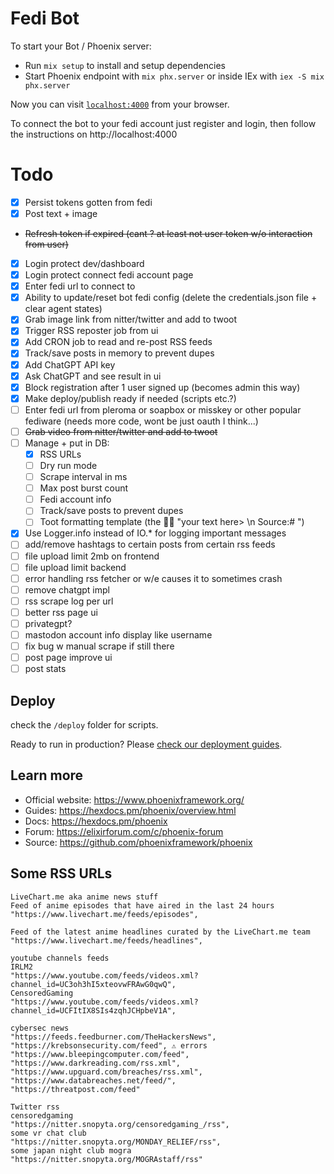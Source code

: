 # Fedi Bot

To start your Bot / Phoenix server:

  * Run `mix setup` to install and setup dependencies
  * Start Phoenix endpoint with `mix phx.server` or inside IEx with `iex -S mix phx.server`

Now you can visit [`localhost:4000`](http://localhost:4000) from your browser.

To connect the bot to your fedi account just register and login, then follow the instructions on http://localhost:4000

# Todo 

- [x] Persist tokens gotten from fedi
- [x] Post text + image
- ~~Refresh token if expired (cant ? at least not user token w/o interaction from user)~~
- [x] Login protect dev/dashboard 
- [x] Login protect connect fedi account page
- [x] Enter fedi url to connect to 
- [x] Ability to update/reset bot fedi config (delete the credentials.json file + clear agent states)
- [x] Grab image link from nitter/twitter and add to twoot 
- [x] Trigger RSS reposter job from ui 
- [x] Add CRON job to read and re-post RSS feeds
- [x] Track/save posts in memory to prevent dupes
- [x] Add ChatGPT API key
- [x] Ask ChatGPT and see result in ui
- [x] Block registration after 1 user signed up (becomes admin this way)
- [x] Make deploy/publish ready if needed (scripts etc.?)
- [ ] Enter fedi url from pleroma or soapbox or misskey or other popular fediware (needs more code, wont be just oauth I think...)   
- [ ] ~~Grab video from nitter/twitter and add to twoot~~
- [ ] Manage + put in DB: 
  - [x] RSS URLs
  - [ ] Dry run mode
  - [ ] Scrape interval in ms
  - [ ] Max post burst count
  - [ ] Fedi account info
  - [ ] Track/save posts to prevent dupes
  - [ ] Toot formatting template (the 🤖💬 "your text here> \n Source:# ")
- [x] Use Logger.info instead of IO.* for logging important messages
- [ ] add/remove hashtags to certain posts from certain rss feeds
- [ ] file upload limit 2mb on frontend
- [ ] file upload limit backend
- [ ] error handling rss fetcher or w/e causes it to sometimes crash
- [ ] remove chatgpt impl
- [ ] rss scrape log per url
- [ ] better rss page ui
- [ ] privategpt?
- [ ] mastodon account info display like username
- [ ] fix bug w manual scrape if still there
- [ ] post page improve ui
- [ ] post stats

## Deploy

check the `/deploy` folder for scripts.

Ready to run in production? Please [check our deployment guides](https://hexdocs.pm/phoenix/deployment.html).
## Learn more

  * Official website: https://www.phoenixframework.org/
  * Guides: https://hexdocs.pm/phoenix/overview.html
  * Docs: https://hexdocs.pm/phoenix
  * Forum: https://elixirforum.com/c/phoenix-forum
  * Source: https://github.com/phoenixframework/phoenix


## Some RSS URLs

    LiveChart.me aka anime news stuff
    Feed of anime episodes that have aired in the last 24 hours
    "https://www.livechart.me/feeds/episodes",

    Feed of the latest anime headlines curated by the LiveChart.me team
    "https://www.livechart.me/feeds/headlines",

    youtube channels feeds
    IRLM2
    "https://www.youtube.com/feeds/videos.xml?channel_id=UC3oh3hI5xteovwFRAwG0qwQ",
    CensoredGaming
    "https://www.youtube.com/feeds/videos.xml?channel_id=UCFItIX8SIs4zqhJCHpbeV1A",

    cybersec news
    "https://feeds.feedburner.com/TheHackersNews",
    "https://krebsonsecurity.com/feed", ⚠️ errors
    "https://www.bleepingcomputer.com/feed",
    "https://www.darkreading.com/rss.xml",
    "https://www.upguard.com/breaches/rss.xml",
    "https://www.databreaches.net/feed/",
    "https://threatpost.com/feed"

    Twitter rss
    censoredgaming
    "https://nitter.snopyta.org/censoredgaming_/rss",
    some vr chat club
    "https://nitter.snopyta.org/MONDAY_RELIEF/rss",
    some japan night club mogra
    "https://nitter.snopyta.org/MOGRAstaff/rss"


